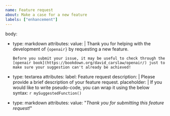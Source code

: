 ```yaml
---
name: Feature request
about: Make a case for a new feature
labels: ["enhancement"]
---
```


body:
  - type: markdown
    attributes:
      value: |
        Thank you for helping with the development of `{openair}` by requesting a new feature.
        
        Before you submit your issue, it may be useful to check through the [openair book](https://bookdown.org/david_carslaw/openair/) just to make sure your suggestion can't already be achieved!

  - type: textarea
    attributes:
      label: Feature request
      description: | 
        Please provide a brief description of your feature request.
      placeholder: |
        If you would like to write pseudo-code, you can wrap it using the below syntax:
        ```r
        mySuggestedFunction()
        ```
        
  - type: markdown
    attributes:
      value: "_Thank you for submitting this feature request!_"
